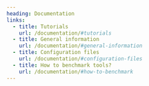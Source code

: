 ```yaml
---
heading: Documentation
links:
  - title: Tutorials
    url: /documentation/#tutorials
  - title: General information
    url: /documentation/#general-information
  - title: Configuration files
    url: /documentation/#configuration-files
  - title: How to benchmark tools?
    url: /documentation/#how-to-benchmark
---
```

